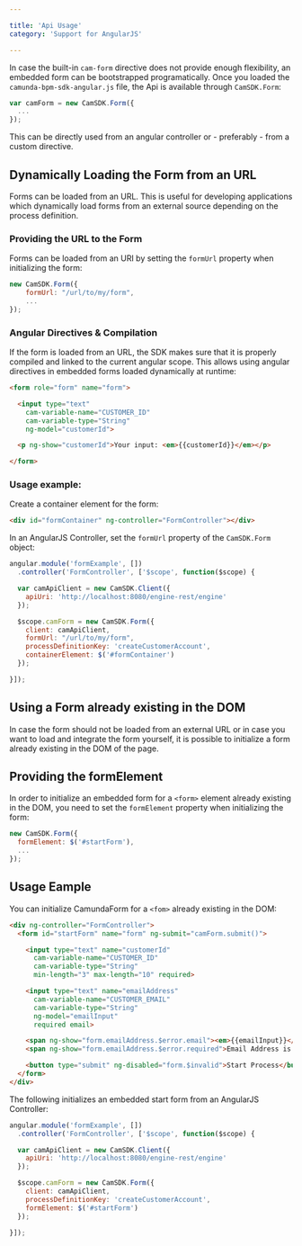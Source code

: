 ```yaml
---

title: 'Api Usage'
category: 'Support for AngularJS'

---
```


In case the built-in `cam-form` directive does not provide enough flexibility, an embedded form can
be bootstrapped programatically. Once you loaded the `camunda-bpm-sdk-angular.js` file, the Api is
available through `CamSDK.Form`:

```javascript
var camForm = new CamSDK.Form({
  ...
});
```
This can be directly used from an angular controller or - preferably - from a custom directive.

## Dynamically Loading the Form from an URL

Forms can be loaded from an URL. This is useful for developing applications which dynamically load
forms from an external source depending on the process definition.

### Providing the URL to the Form

Forms can be loaded from an URI by setting the `formUrl` property when initializing the form:

```javascript
new CamSDK.Form({
    formUrl: "/url/to/my/form",
    ...
});
```

### Angular Directives & Compilation

If the form is loaded from an URL, the SDK makes sure that it is properly compiled and linked to
the current angular scope. This allows using angular directives in embedded forms loaded
dynamically at runtime:

```html
<form role="form" name="form">

  <input type="text"
    cam-variable-name="CUSTOMER_ID"
    cam-variable-type="String"
    ng-model="customerId">

  <p ng-show="customerId">Your input: <em>{{customerId}}</em></p>

</form>
```

### Usage example:

Create a container element for the form:

```html
<div id="formContainer" ng-controller="FormController"></div>
```

In an AngularJS Controller, set the `formUrl` property of the `CamSDK.Form` object:

```javascript
angular.module('formExample', [])
  .controller('FormController', ['$scope', function($scope) {

  var camApiClient = new CamSDK.Client({
    apiUri: 'http://localhost:8080/engine-rest/engine'
  });

  $scope.camForm = new CamSDK.Form({
    client: camApiClient,
    formUrl: "/url/to/my/form",
    processDefinitionKey: 'createCustomerAccount',
    containerElement: $('#formContainer')
  });

}]);
```
## Using a Form already existing in the DOM

In case the form should not be loaded from an external URL or in case you want to load and integrate
the form yourself, it is possible to initialize a form already existing in the DOM of the page.

## Providing the formElement

In order to initialize an embedded form for a `<form>` element already existing in the DOM, you need
to set the `formElement` property when initializing the form:

```javascript
new CamSDK.Form({
  formElement: $('#startForm'),
  ...
});

```

## Usage Eample

You can initialize CamundaForm for a `<fom>` already existing in the DOM:

```html
<div ng-controller="FormController">
  <form id="startForm" name="form" ng-submit="camForm.submit()">

    <input type="text" name="customerId"
      cam-variable-name="CUSTOMER_ID"
      cam-variable-type="String"
      min-length="3" max-length="10" required>

    <input type="text" name="emailAddress"
      cam-variable-name="CUSTOMER_EMAIL"
      cam-variable-type="String"
      ng-model="emailInput"
      required email>

    <span ng-show="form.emailAddress.$error.email"><em>{{emailInput}}</em> is not a valid email address.</span>
    <span ng-show="form.emailAddress.$error.required">Email Address is required.</span>

    <button type="submit" ng-disabled="form.$invalid">Start Process</button>
  </form>
</div>
```
The following initializes an embedded start form from an AngularJS Controller:

```javascript
angular.module('formExample', [])
  .controller('FormController', ['$scope', function($scope) {

  var camApiClient = new CamSDK.Client({
    apiUri: 'http://localhost:8080/engine-rest/engine'
  });

  $scope.camForm = new CamSDK.Form({
    client: camApiClient,
    processDefinitionKey: 'createCustomerAccount',
    formElement: $('#startForm')
  });

}]);
```
